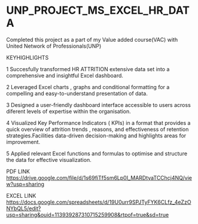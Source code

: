# UNP_PROJECT_MS_EXCEL_HR_DATA

Completed this project as a part of my Value added course(VAC) with United Network of Professionals(UNP)

KEYHIGHLIGHTS

1 Succesfully transformed HR ATTRITION extensive data set into a comprehensive and insightful Excel dashboard.

2 Leveraged Excel charts , graphs and conditional formatting for a compelling and easy-to-understand presentation of data.

3 Designed a user-friendly dashboard interface accessible to users across diferent levels of expertise within the organisation.

4 Visualized Key Performance Indicators ( KPIs) in a format that provides a quick overview of attrition trends , reasons, and effectiveness of retention strategies.Facilities data-driven decision-making and highlights areas for improvement.

5 Applied relevant Excel functions and formulas to optimise and structure the data for effective visualization.

PDF LINK https://drive.google.com/file/d/1s69fiTf5sm6Lp0I_MARDtyaTCChcj4NQ/view?usp=sharing

EXCEL LINK https://docs.google.com/spreadsheets/d/19U0urr9SPJTyFYK6CLfz_4eZzONYbQL5/edit?usp=sharing&ouid=113939287310715259908&rtpof=true&sd=true
